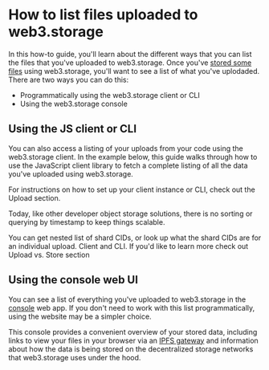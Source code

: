 # How to list files uploaded to web3.storage

In this how-to guide, you'll learn about the different ways that you can list the files that you've uploaded to web3.storage. Once you've [stored some files](https://web3.storage/docs/how-to/store/) using web3.storage, you'll want to see a list of what you've uplodaded. There are two ways you can do this:

- Programmatically using the web3.storage client or CLI
- Using the web3.storage console

## Using the JS client or CLI

You can also access a listing of your uploads from your code using the web3.storage client. In the example below, this guide walks through how to use the JavaScript client library to fetch a complete listing of all the data you've uploaded using web3.storage.

For instructions on how to set up your client instance or CLI, check out the Upload section.

Today, like other developer object storage solutions, there is no sorting or querying by timestamp to keep things scalable.

You can get nested list of shard CIDs, or look up what the shard CIDs are for an individual upload. Client and CLI. If you'd like to learn more check out Upload vs. Store section

## Using the console web UI

You can see a list of everything you've uploaded to web3.storage in the [console](https://console.web3.storage) web app. If you don't need to work with this list programmatically, using the website may be a simpler choice.

This console provides a convenient overview of your stored data, including links to view your files in your browser via an [IPFS gateway](https://docs.ipfs.io/concepts/ipfs-gateway/) and information about how the data is being stored on the decentralized storage networks that web3.storage uses under the hood.

